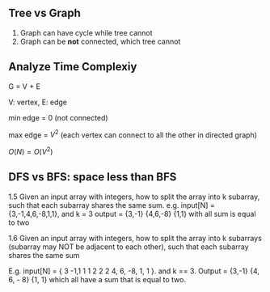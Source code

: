 ## Tree vs Graph

1. Graph can have cycle while tree cannot
2. Graph can be **not** connected, which tree cannot

## Analyze Time Complexiy

G = V + E

V: vertex, E: edge

min edge = 0 (not connected)

max edge = $V^2$ (each vertex can connect to all the other in directed graph)

$O(N) = O(V^2)$

## DFS vs BFS: space less than BFS

1.5 Given an input array with integers, how to split the array into k subarray, such that each subarray shares the same sum.
e.g. input[N] = {3,-1,4,6,-8,1,1}, and k = 3
     output = {3,-1} {4,6,-8} {1,1} with all sum is equal to two



1.6 Given an input array with integers, how to split the array into k subarrays (subarray may NOT be adjacent to each other), such that each subarray shares the same sum

E.g. input[N] = { 3 -1,1 1 1 2 2 2  4, 6, -8, 1, 1 }. and k == 3.
Output =  {3,-1}   {4, 6, - 8}  {1, 1}  which all have a sum that is equal to two.